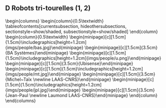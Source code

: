 ## D Robots tri-tourelles (1, 2)

####

\begin{columns}
\begin{column}{0.5\textwidth}
\tableofcontents[currentsubsection, hideothersubsections, sectionstyle=show/shaded, subsectionstyle=show/shaded]
\end{column}
\begin{column}{0.5\textwidth}
\begin{minipage}[c][1.5cm]{1.5cm}\includegraphics[height=1.2cm]{imgs/people/bas.jpg}\end{minipage}
\begin{minipage}[c][1.5cm]{3.5cm}{BA Systèmes}\end{minipage}
\begin{minipage}[c][1.5cm]{1.5cm}\includegraphics[height=1.2cm]{imgs/people/u.png}\end{minipage}
\begin{minipage}[c][1.5cm]{3.5cm}{Ubisense}\end{minipage}
\begin{minipage}[c][1.5cm]{1.5cm}\includegraphics[height=1.2cm]{imgs/people/mt.jpg}\end{minipage}
\begin{minipage}[c][1.5cm]{3.5cm}{Michel~Taïx \newline LAAS-CNRS}\end{minipage}
\begin{minipage}[c][1.5cm]{1.5cm}\includegraphics[height=1.2cm]{imgs/people/jpl.jpg}\end{minipage}
\begin{minipage}[c][1.5cm]{3.5cm}{Jean-Paul \newline Laumond LAAS-CNRS}\end{minipage}
\end{column}
\end{columns}
